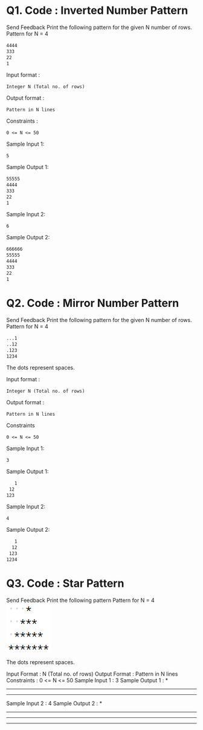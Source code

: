 # Q1. Code : Inverted Number Pattern
Send Feedback
Print the following pattern for the given N number of rows.
Pattern for N = 4
```
4444
333
22
1
```
Input format :
```
Integer N (Total no. of rows)
```
Output format :
```
Pattern in N lines
```
Constraints :
```
0 <= N <= 50
```
Sample Input 1:
```
5
```
Sample Output 1:
```
55555 
4444
333
22
1
```
Sample Input 2:
```
6
```
Sample Output 2:
```
666666
55555 
4444
333
22
1
```

# Q2. Code : Mirror Number Pattern
Send Feedback
Print the following pattern for the given N number of rows.
Pattern for N = 4
```
...1
..12
.123
1234
```
The dots represent spaces.

Input format :
```
Integer N (Total no. of rows)
```
Output format :
```
Pattern in N lines
```
Constraints
```
0 <= N <= 50
```
Sample Input 1:
```
3
```
Sample Output 1:
```
   1 
 12
123
```
Sample Input 2:
```
4
```
Sample Output 2:
```
   1 
  12
 123
1234
```

# Q3. Code : Star Pattern
Send Feedback
Print the following pattern
Pattern for N = 4
<br>
<img src="3724.png" title="pattern" alt="pattern" />

The dots represent spaces.



Input Format :
N (Total no. of rows)
Output Format :
Pattern in N lines
Constraints :
0 <= N <= 50
Sample Input 1 :
3
Sample Output 1 :
   *
  *** 
 *****
Sample Input 2 :
4
Sample Output 2 :
    *
   *** 
  *****
 *******